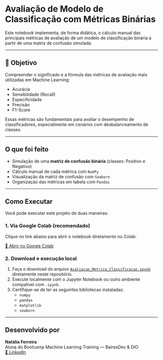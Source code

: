 # Avaliação de Modelo de Classificação com Métricas Binárias

Este notebook implementa, de forma didática, o cálculo manual das principais métricas de avaliação de um modelo de classificação binária a partir de uma matriz de confusão simulada.

---

## 🎯 Objetivo

Compreender o significado e a fórmula das métricas de avaliação mais utilizadas em Machine Learning:

- Acurácia  
- Sensibilidade (Recall)  
- Especificidade  
- Precisão  
- F1-Score  

Essas métricas são fundamentais para avaliar o desempenho de classificadores, especialmente em cenários com desbalanceamento de classes.

---

## O que foi feito

- Simulação de uma **matriz de confusão binária** (classes: Positivo e Negativo)  
- Cálculo manual de cada métrica com `NumPy`  
- Visualização da matriz de confusão com `Seaborn`  
- Organização das métricas em tabela com `Pandas`  

---

## Como Executar

Você pode executar este projeto de duas maneiras:

### 1. Via Google Colab (recomendado)

Clique no link abaixo para abrir o notebook diretamente no Colab:

[🔗 Abrir no Google Colab](https://colab.research.google.com/drive/10sIkBK5Chy_nSMmhgESO-0ctYt_-Z_Lg?usp=sharing)

### 2. Download e execução local

1. Faça o download do arquivo [`Avaliacao_Metrica_Classificacao.ipynb`](Avaliacao_Metrica_Classificacao.ipynb) diretamente neste repositório.
2. Execute localmente com o Jupyter Notebook ou outro ambiente compatível com `.ipynb`.
3. Certifique-se de ter as seguintes bibliotecas instaladas:
   - `numpy`
   - `pandas`
   - `matplotlib`
   - `seaborn`

---

## Desenvolvido por

**Natália Ferreira**  
Aluna do Bootcamp Machine Learning Training — BairesDev & DIO  
[🔗 LinkedIn](https://www.linkedin.com/in/anatferr/)
